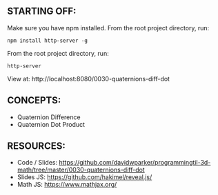 ## STARTING OFF:

Make sure you have npm installed.
From the root project directory, run:
```
npm install http-server -g
```

From the root project directory, run:
```
http-server
```

View at: http://localhost:8080/0030-quaternions-diff-dot

## CONCEPTS:

* Quaternion Difference
* Quaternion Dot Product

## RESOURCES:

* Code / Slides: https://github.com/davidwparker/programmingtil-3d-math/tree/master/0030-quaternions-diff-dot
* Slides JS: https://github.com/hakimel/reveal.js/
* Math JS: https://www.mathjax.org/
